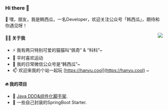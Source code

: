 ### Hi there 👋

<!--
**okhanyu/okhanyu** is a ✨ _special_ ✨ repository because its `README.md` (this file) appears on your GitHub profile.

Here are some ideas to get you started:

- 🔭 I’m currently working on ...
- 🌱 I’m currently learning ...
- 👯 I’m looking to collaborate on ...
- 🤔 I’m looking for help with ...
- 💬 Ask me about ...
- 📫 How to reach me: ...
- 😄 Pronouns: ...
- ⚡ Fun fact: ...
-->

💬 嘿，朋友，我是韩西瓜，一名Developer，欢迎关注公众号「韩西瓜」，期待和你遇见呀！  

<img align="right" src="https://github-readme-stats.vercel.app/api?username=okhanyu&show_icons=true&count_private=true&hide_border=true&cache_seconds=1900"/>

#### 👨‍🚒 关于我
- ⚡ 我有两只特别可爱的猫猫叫“佩奇” & “科科”~
- 🥊 平时喜欢运动
- 🤔 我的日常微信公众号是“韩西瓜”~ 
- 📫 欢迎来我的个站一起玩 [https://hanyu.cool](https://hanyu.cool) ~


#### 🔥 我的项目
- 🌱 [Java DDD&组件化脚手架](https://github.com/okhanyu/scaffold).
- 🔰 一些自己封装的SpringBoot Starter.


<!-- [![okhanyu github stats](https://github-readme-stats.vercel.app/api?username=okhanyu)](https://github.com/okhanyu) -->
